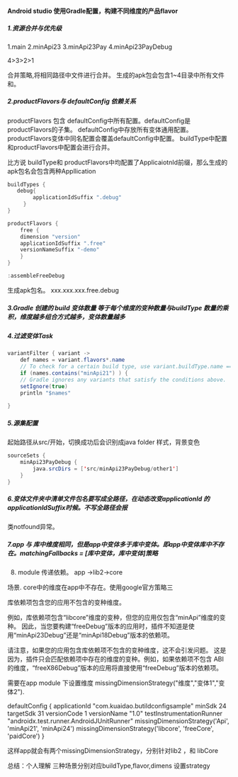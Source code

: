 #### Android studio 使用Gradle配置，构建不同维度的产品flavor

##### 1.资源合并与优先级

1.main
2.minApi23
3.minApi23Pay
4.minApi23PayDebug

4>3>2>1  

合并策略,将相同路径中文件进行合并。 生成的apk包会包含1~4目录中所有文件和。


##### 2.productFlavors与 defaultConfig 依赖关系

productFlavors 包含 defaultConfig中所有配置。defaultConfig是productFlavors的子集。
defaultConfig中存放所有变体通用配置。productFlavors变体中同名配置会覆盖defaultConfig中配置。
buildType中配置和productFlavors中配置会进行合并。

比方说 buildType和 productFlavors中均配置了ApplicaiotnId前缀，那么生成的apk包名会包含两种Appllication
```java
buildTypes {
   debug{
        applicationIdSuffix ".debug"
     }
}

productFlavors {
    free {
    dimension "version"
    applicationIdSuffix ".free"
    versionNameSuffix "-demo"
    }
}

:assembleFreeDebug   

```

生成apk包名。  xxx.xxx.xxx.free.debug

##### 3.Gradle 创建的 build 变体数量 等于每个维度的变种数量与buildType 数量的乘积，维度越多组合方式越多，变体数量越多

##### 4.过滤变体Task

```java
variantFilter { variant ->
    def names = variant.flavors*.name
    // To check for a certain build type, use variant.buildType.name == "<buildType>"
    if (names.contains("minApi21") ) {
    // Gradle ignores any variants that satisfy the conditions above.
    setIgnore(true)
    println "$names"
   
}
```

##### 5.源集配置

起始路径从src/开始，切换成功后会识别成java folder 样式，背景变色
```java
sourceSets {
    minApi23PayDebug {
        java.srcDirs = ['src/minApi23PayDebug/other1']
    }
}
```
##### 6.变体文件夹中清单文件包名要写成全路径，在动态改变applicationId 的 applicationIdSuffix时候。不写全路径会报
类notfound异常。


##### 7.app 与 库中维度相同，但是app中变体多于库中变体。即app中变体库中不存在。matchingFallbacks = [库中变体，库中变体]策略



8. module 传递依赖。 app ->lib2->core

 场景. core中的维度在app中不存在。使用google官方策略三

库依赖项包含您的应用不包含的变种维度。

例如，库依赖项包含“libcore”维度的变种，但您的应用仅包含“minApi”维度的变种。
因此，当您要构建“freeDebug”版本的应用时，插件不知道是使用“minApi23Debug”还是“minApi18Debug”版本的依赖项。

请注意，如果您的应用包含库依赖项不包含的变种维度，这不会引发问题。
这是因为，插件只会匹配依赖项中存在的维度的变种。例如，如果依赖项不包含 ABI 的维度，“freeX86Debug”版本的应用将直接使用“freeDebug”版本的依赖项。


需要在app module 下设置维度  missingDimensionStrategy("维度","变体1","变体2").


defaultConfig {
    applicationId "com.kuaidao.butildconfigsample"
    minSdk 24
    targetSdk 31
    versionCode 1
    versionName "1.0"
    testInstrumentationRunner "androidx.test.runner.AndroidJUnitRunner"
    missingDimensionStrategy('Api', 'minApi21', 'minApi24')
    missingDimensionStrategy('libcore', 'freeCore', 'paidCore')
}

这样app就会有两个missingDimensionStrategy，分别针对lib2 ，和 libCore



总结：个人理解 三种场景分别对应buildType,flavor,dimens 设置strategy